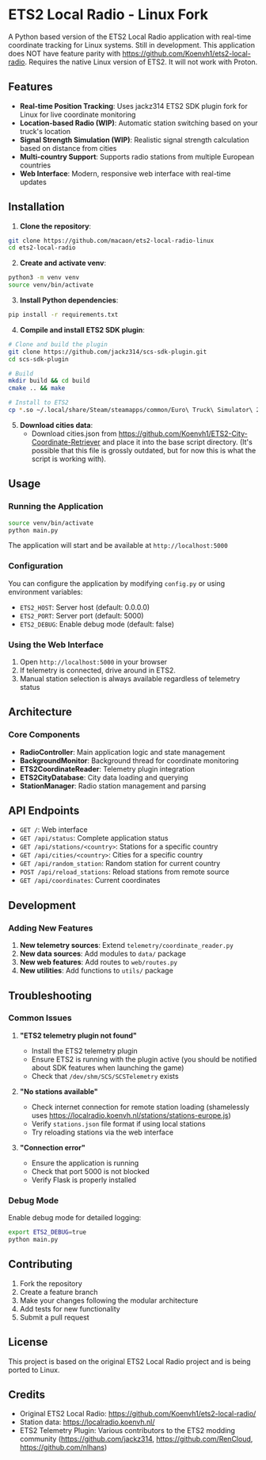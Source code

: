 # ETS2 Local Radio - Linux Fork

A Python based version of the ETS2 Local Radio application with real-time coordinate tracking for Linux systems.
Still in development. This application does NOT have feature parity with https://github.com/Koenvh1/ets2-local-radio.
Requires the native Linux version of ETS2. It will not work with Proton.

## Features

- **Real-time Position Tracking**: Uses jackz314 ETS2 SDK plugin fork for Linux for live coordinate monitoring
- **Location-based Radio (WIP)**: Automatic station switching based on your truck's location
- **Signal Strength Simulation (WIP)**: Realistic signal strength calculation based on distance from cities
- **Multi-country Support**: Supports radio stations from multiple European countries
- **Web Interface**: Modern, responsive web interface with real-time updates

## Installation

1. **Clone the repository**:
```bash
git clone https://github.com/macaon/ets2-local-radio-linux
cd ets2-local-radio
```

2. **Create and activate venv**:
```bash
python3 -m venv venv
source venv/bin/activate
```

3. **Install Python dependencies**:
```bash
pip install -r requirements.txt
```

4. **Compile and install ETS2 SDK plugin**:
```bash
# Clone and build the plugin
git clone https://github.com/jackz314/scs-sdk-plugin.git
cd scs-sdk-plugin

# Build
mkdir build && cd build
cmake .. && make

# Install to ETS2
cp *.so ~/.local/share/Steam/steamapps/common/Euro\ Truck\ Simulator\ 2/bin/linux_x64/plugins/
```

5. **Download cities data**:
   - Download cities.json from https://github.com/Koenvh1/ETS2-City-Coordinate-Retriever and place it into the base script directory.
   (It's possible that this file is grossly outdated, but for now this is what the script is working with).

## Usage

### Running the Application

```bash
source venv/bin/activate
python main.py
```

The application will start and be available at `http://localhost:5000`

### Configuration

You can configure the application by modifying `config.py` or using environment variables:

- `ETS2_HOST`: Server host (default: 0.0.0.0)
- `ETS2_PORT`: Server port (default: 5000)
- `ETS2_DEBUG`: Enable debug mode (default: false)

### Using the Web Interface

1. Open `http://localhost:5000` in your browser
2. If telemetry is connected, drive around in ETS2.
3. Manual station selection is always available regardless of telemetry status

## Architecture

### Core Components

- **RadioController**: Main application logic and state management
- **BackgroundMonitor**: Background thread for coordinate monitoring
- **ETS2CoordinateReader**: Telemetry plugin integration
- **ETS2CityDatabase**: City data loading and querying
- **StationManager**: Radio station management and parsing

## API Endpoints

- `GET /`: Web interface
- `GET /api/status`: Complete application status
- `GET /api/stations/<country>`: Stations for a specific country
- `GET /api/cities/<country>`: Cities for a specific country
- `GET /api/random_station`: Random station for current country
- `POST /api/reload_stations`: Reload stations from remote source
- `GET /api/coordinates`: Current coordinates

## Development

### Adding New Features

1. **New telemetry sources**: Extend `telemetry/coordinate_reader.py`
2. **New data sources**: Add modules to `data/` package
3. **New web features**: Add routes to `web/routes.py`
4. **New utilities**: Add functions to `utils/` package

## Troubleshooting

### Common Issues

1. **"ETS2 telemetry plugin not found"**
   - Install the ETS2 telemetry plugin
   - Ensure ETS2 is running with the plugin active (you should be notified about SDK features when launching the game)
   - Check that `/dev/shm/SCS/SCSTelemetry` exists

2. **"No stations available"**
   - Check internet connection for remote station loading (shamelessly uses https://localradio.koenvh.nl/stations/stations-europe.js)
   - Verify `stations.json` file format if using local stations
   - Try reloading stations via the web interface

3. **"Connection error"**
   - Ensure the application is running
   - Check that port 5000 is not blocked
   - Verify Flask is properly installed

### Debug Mode

Enable debug mode for detailed logging:

```bash
export ETS2_DEBUG=true
python main.py
```

## Contributing

1. Fork the repository
2. Create a feature branch
3. Make your changes following the modular architecture
4. Add tests for new functionality
5. Submit a pull request

## License

This project is based on the original ETS2 Local Radio project and is being ported to Linux.

## Credits

- Original ETS2 Local Radio: https://github.com/Koenvh1/ets2-local-radio/
- Station data: https://localradio.koenvh.nl/
- ETS2 Telemetry Plugin: Various contributors to the ETS2 modding community (https://github.com/jackz314, https://github.com/RenCloud, https://github.com/nlhans)
